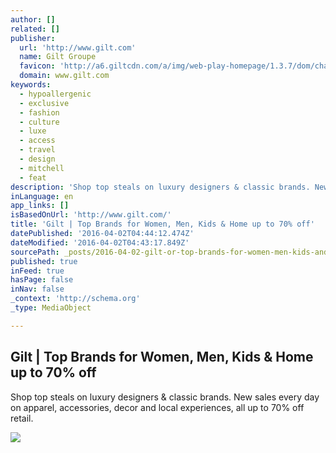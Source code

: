```yaml
---
author: []
related: []
publisher:
  url: 'http://www.gilt.com'
  name: Gilt Groupe
  favicon: 'http://a6.giltcdn.com/a/img/web-play-homepage/1.3.7/dom/chassis/favicon.ico'
  domain: www.gilt.com
keywords:
  - hypoallergenic
  - exclusive
  - fashion
  - culture
  - luxe
  - access
  - travel
  - design
  - mitchell
  - feat
description: 'Shop top steals on luxury designers & classic brands. New sales every day on apparel, accessories, decor and local experiences, all up to 70% off retail.'
inLanguage: en
app_links: []
isBasedOnUrl: 'http://www.gilt.com/'
title: 'Gilt | Top Brands for Women, Men, Kids & Home up to 70% off'
datePublished: '2016-04-02T04:44:12.474Z'
dateModified: '2016-04-02T04:43:17.849Z'
sourcePath: _posts/2016-04-02-gilt-or-top-brands-for-women-men-kids-and-home-up-to-70-off.md
published: true
inFeed: true
hasPage: false
inNav: false
_context: 'http://schema.org'
_type: MediaObject

---
```

<article style=""><h1>Gilt | Top Brands for Women, Men, Kids &amp; Home up to 70% off</h1><p>Shop top steals on luxury designers &amp; classic brands. New sales every day on apparel, accessories, decor and local experiences, all up to 70% off retail.</p><img src="http://a6.giltcdn.com/a/img/web-play-homepage/1.3.7/logo_sm.gif" /></article>